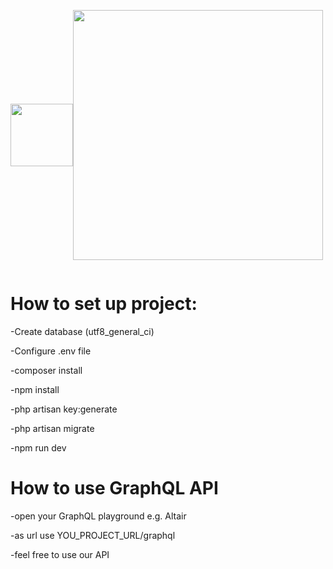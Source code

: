 <div style="display: flex; flex-direction: row;align-items: center;">
<p align="center"><a href="https://lighthouse-php.com" target="_blank"><img src="https://upload.wikimedia.org/wikipedia/commons/thumb/1/17/GraphQL_Logo.svg/1200px-GraphQL_Logo.svg.png" width="100"></a></p>
<p align="center"><a href="https://laravel.com" target="_blank"><img src="https://raw.githubusercontent.com/laravel/art/master/logo-lockup/5%20SVG/2%20CMYK/1%20Full%20Color/laravel-logolockup-cmyk-red.svg" width="400"></a></p>
</div>
<h1>How to set up project:</h1>
<p> -Create database (utf8_general_ci)
<p> -Configure .env file
<p> -composer install
<p> -npm install
<p> -php artisan key:generate
<p> -php artisan migrate
<p> -npm run dev

<br>
<h1>How to use GraphQL API</h1>
<p> -open your GraphQL playground e.g. Altair
<p> -as url use YOU_PROJECT_URL/graphql
<p> -feel free to use our API
